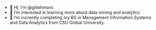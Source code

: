 - 👋 Hi, I’m @gitlehmanc
- 👀 I’m interested in learning more about data mining and analytics
- 🌱 I’m currently completing my BS in Management Information Systems and Data Analytics from CSU Global University.

<!---
gitlehmanc/gitlehmanc is a ✨ special ✨ repository because its `README.md` (this file) appears on your GitHub profile.
You can click the Preview link to take a look at your changes.
--->

